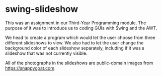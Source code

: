 # swing-slideshow
This was an assignment in our Third-Year Programming module.
The purpose of it was to introduce us to coding GUIs with Swing and the AWT.

We head to create a program which would let the user choose from three different slideshows to view.
We also had to let the user change the background color of each slideshow separately, including if it was a slideshow that was not currently visible.

All of the photographs in the slideshows are public-domain images from https://snappygoat.com.

